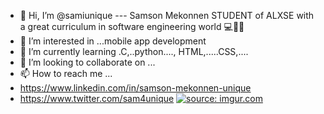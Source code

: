 
- 👋 Hi, I’m @samiunique --- Samson Mekonnen STUDENT of ALXSE with a great curriculum in software engineering world 💻👨‍💻
- 👀 I’m interested in ...mobile app development 
- 🌱 I’m currently learning .C,..python...., HTML,.....CSS,....
- 💞️ I’m looking to collaborate on ...
- 📫 How to reach me ...
- https://www.linkedin.com/in/samson-mekonnen-unique
- https://www.twitter.com/sam4unique
<a href="https://imgur.com/yHo1bgF"><img src="https://i.imgur.com/yHo1bgF.jpg" title="source: imgur.com" /></a>
<!---
samiunique/samiunique is a ✨ special ✨ repository because its `README.md` (this file) appears on your GitHub profile.
You can click the Preview link to take a look at your changes.
--->
